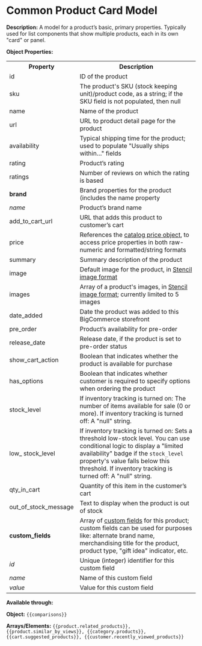 <h1>Common Product Card Model</h1>

<b>Description:</b> A model for a product’s basic, primary properties. Typically used for list components that show multiple products, each in its own "card" or panel.

<b>Object Properties:</b>

<table>
  <tr>
    <th>Property</th>
    <th>Description</th>
  </tr>
  <tr>
    <td>id</td>
    <td>ID of the product </td>
  </tr>
  <tr>
    <td>sku</td>
    <td>The product's SKU (stock keeping unit)/product code, as a string; if the SKU field is not populated, then null
 </td>
  </tr>
  <tr>
    <td>name</td>
    <td>Name of the product</td>
  </tr>
  <tr>
    <td>url</td>
    <td>URL to product detail page for the product</td>
  </tr>
  <tr>
    <td>availability</td>
    <td>Typical shipping time for the product; used to populate "Usually ships within…" fields</td>
  </tr>
  <tr>
    <td>rating</td>
    <td>Product’s rating</td>
  </tr>
  <tr>
    <td>ratings</td>
    <td>Number of reviews on which the rating is based</td>
  </tr>
  <tr>
		<td><b>brand</b></td>
    <td>Brand properties for the product (includes the name property</td>
  </tr>
  <tr>
    <td><i>name</i></td>
    <td>Product’s brand name</td>
  </tr>
  <tr>
    <td>add_to_cart_url</td>
    <td>URL that adds this product to customer’s cart</td>
  </tr>
  <tr>
    <td>price</td>
    <td class="">References the <a href="/stencil-docs/stencil-object-model-reference/stencil-objects/common-objects/catalog-price">catalog price object</a>, to access price properties in both raw-numeric and formatted/string formats</td>
  </tr>
  <tr>
    <td>summary</td>
    <td>Summary description of the product</td>
  </tr>
  <tr>
    <td>image</td>
    <td>Default image for the product, in <a href="/stencil-docs/stencil-object-model-reference/stencil-objects/common-objects/stencil-image">Stencil image format</a> <!-- <a href="/docs/handlebars-image-helpers">Stencil image format</a> --> </td>
  </tr>
  <tr>
    <td>images</td>
    <td>Array of a product's images, in <a href="/stencil-docs/stencil-object-model-reference/stencil-objects/common-objects/stencil-image">Stencil image format</a>; currently limited to 5 images </td>
  </tr>
  <tr>
    <td>date_added</td>
    <td>Date the product was added to this BigCommerce storefront</td>
  </tr>
  <tr>
    <td>pre_order</td>
    <td>Product’s availability for pre-order</td>
  </tr>
  <tr>
    <td>release_date</td>
    <td>Release date, if the product is set to pre-order status</td>
  </tr>
  <tr>
    <td>show_cart_action</td>
    <td>Boolean that indicates whether the product is available for purchase</td>
  </tr>
  <tr>
    <td>has_options</td>
    <td>Boolean that indicates whether customer is required to specify options when ordering the product</td>
  </tr>
  
  <tr>
    <td>stock_level</td>
    <td>If inventory tracking is turned on: The number of items available for sale (0 or more). If inventory tracking is turned off: A "null" string. </td>
  </tr>
     
  <tr>
    <td>low_ stock_level</td>
    <td>If inventory tracking is turned on: Sets a threshold low-stock level. You can use conditional logic to display a "limited availability" badge if the <code>stock_level</code> property's value falls below this threshold. If inventory tracking is turned off: A "null" string. </td>
  </tr>
   
  <tr>
    <td>qty_in_cart</td>
    <td>Quantity of this item in the customer’s cart</td>
  </tr>
  <tr>
    <td>out_of_stock_message</td>
    <td>Text to display when the product is out of stock</td>
  </tr>
  
  <tr>
		<td><b>custom_fields</b></td>
    <td>Array of <a href="https://support.bigcommerce.com/articles/Public/Custom-Fields">custom fields</a> for this product; custom fields can be used for purposes like: alternate brand name, merchandising title for the product, product type, "gift idea" indicator, etc.
</td>
  </tr>

  <tr>
		<td><i>id</i></td>
    <td>Unique (integer) identifier for this custom field</td>
  </tr>

  <tr>
    <td><i>name</i></td>
    <td>Name of this custom field</td>
  </tr>

  <tr>
    <td><i>value</i></td>
    <td>Value for this custom field</td>
  </tr>
</table>

<b>Available through:</b>

<b>Object:</b> <code>{{comparisons}} </code> 

<b>Arrays/Elements:</b> <code>{{product.related_products}}, {{product.similar_by_views}}, {{category.products}}, {{cart.suggested_products}}, {{customer.recently_viewed_products}} </code>

<!-- :"Common Product Card Model" moved from "Product Objects" page -->

